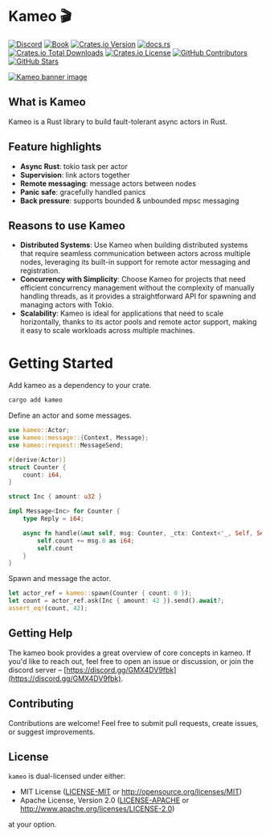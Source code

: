 # Kameo 🎬

[![Discord](https://img.shields.io/badge/Discord-5868e4?logo=discord&logoColor=white)](https://discord.gg/GMX4DV9fbk)
[![Book](https://img.shields.io/badge/Book-0B0d0e?logo=mdbook)](https://docs.page/tqwewe/kameo)
[![Crates.io Version](https://img.shields.io/crates/v/kameo)](https://crates.io/crates/kameo)
[![docs.rs](https://img.shields.io/docsrs/kameo)](https://docs.rs/kameo)
[![Crates.io Total Downloads](https://img.shields.io/crates/d/kameo)](https://crates.io/crates/kameo)
[![Crates.io License](https://img.shields.io/crates/l/kameo)](https://crates.io/crates/kameo)
[![GitHub Contributors](https://img.shields.io/github/contributors-anon/tqwewe/kameo)](https://github.com/tqwewe/kameo/graphs/contributors)
[![GitHub Stars](https://img.shields.io/github/stars/tqwewe/kameo)](https://github.com/tqwewe/kameo/stargazers)

[![Kameo banner image](https://github.com/tqwewe/kameo/blob/main/banner.png?raw=true)](https://github.com/tqwewe/kameo)

## What is Kameo

Kameo is a Rust library to build fault-tolerant async actors in Rust.

## Feature highlights

* **Async Rust**: tokio task per actor
* **Supervision**: link actors together
* **Remote messaging**: message actors between nodes
* **Panic safe**: gracefully handled panics
* **Back pressure**: supports bounded & unbounded mpsc messaging


## Reasons to use Kameo

* **Distributed Systems**: Use Kameo when building distributed systems that require seamless communication between actors across multiple nodes, leveraging its built-in support for remote actor messaging and registration.
* **Concurrency with Simplicity**: Choose Kameo for projects that need efficient concurrency management without the complexity of manually handling threads, as it provides a straightforward API for spawning and managing actors with Tokio.
* **Scalability**: Kameo is ideal for applications that need to scale horizontally, thanks to its actor pools and remote actor support, making it easy to scale workloads across multiple machines.


# Getting Started

Add kameo as a dependency to your crate.

```bash
cargo add kameo
```

Define an actor and some messages.

```rust
use kameo::Actor;
use kameo::message::{Context, Message};
use kameo::request::MessageSend;

#[derive(Actor)]
struct Counter {
    count: i64,
}

struct Inc { amount: u32 }

impl Message<Inc> for Counter {
    type Reply = i64;

    async fn handle(&mut self, msg: Counter, _ctx: Context<'_, Self, Self::Reply>) -> Self::Reply {
        self.count += msg.0 as i64;
        self.count
    }
}
```

Spawn and message the actor.

```rust
let actor_ref = kameo::spawn(Counter { count: 0 });
let count = actor_ref.ask(Inc { amount: 42 }).send().await?;
assert_eq!(count, 42);
```

## Getting Help

The kameo book provides a great overview of core concepts in kameo.
If you'd like to reach out, feel free to open an issue or discussion, or join the discord server – [https://discord.gg/GMX4DV9fbk](https://discord.gg/GMX4DV9fbk).

## Contributing

Contributions are welcome! Feel free to submit pull requests, create issues, or suggest improvements.

## License

`kameo` is dual-licensed under either:

- MIT License ([LICENSE-MIT](LICENSE-MIT) or <http://opensource.org/licenses/MIT>)
- Apache License, Version 2.0 ([LICENSE-APACHE](LICENSE-APACHE) or <http://www.apache.org/licenses/LICENSE-2.0>)

at your option.

